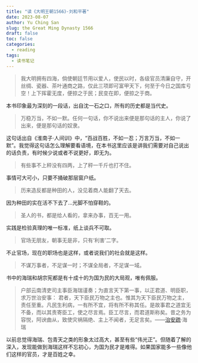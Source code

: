 ```yaml
---
title: "读《大明王朝1566》·刘和平著"
date: 2023-08-07
author: Yu Ching San
slug: the Great Ming Dynasty 1566
draft: false
toc: false
categories:
  - reading
tags:
  - 读书笔记
---
```


> 我大明拥有四海，倘使朝廷节用以爱人，使民以时，各级官员清廉自守，开丝绸、瓷器、茶叶通商之路，仅此三项即可富甲天下，何至于今日之国库亏空！上下挥霍无度，便掠之于民；民变在即，便掠之于商。

本书印象最为深刻的一段话，出自沈一石之口，所有的历史都是当代史。

> 万稳万当，不如一默。任何一句话，你不说出来便是那句话的主人，你说了出来，便是那句话的奴隶。

这句话出自《淮南子·人间训》中，“百战百胜，不如一忍；万言万当，不如一默”。我觉得这句话怎么理解要看语境，在本书这里应该是讲我们需要对自己说出的话负责，有时候少说或者不说更好，即无为。

> 有些事不上秤没有四两，上了秤一千斤也打不住。

事情可大可小，只要不捅破那层窗户纸。

> 历来造反都是种田的人，没见着商人能翻了天去。

因为种田的实在活不下去了...光脚不怕穿鞋的。

> 圣人的书，都是给人看的，拿来办事，百无一用。

实践是检验真理的唯一标准，纸上谈兵不可取。

> 官场无朋友，朝事无是非，只有‘利害’二字。

不止官场，现在的职场也是这样，或者说我们的社会就是这样。

> 不谋万事者，不足谋一时；不谋全局者，不足谋一域。

书中的海瑞和胡宗宪都是有十成十的为国为民的大局观，唯有佩服。

> 户部云南清吏司主事臣海瑞谨奏；为直言天下第一事，以正君道、明臣职，求万世治安事：
> 君者，天下臣民万物之主也。惟其为天下臣民万物之主，责任至重。凡民生利病，一有所不宜，将有所不称其任。是故事君之道宜无不备，而以其责寄臣工，使之尽言焉。臣工尽言，而君道斯称矣。昔之务为容悦，阿谀曲从，致使灾祸隔绝、主上不闻者，无足言矣。——[治安疏](https://hanyu.baidu.com/shici/detail?from=kg1&highlight=&pid=ce7d54fdf57411e5b5a4c8e0eb15ce01&srcid=51369)·海瑞

以前总觉得海瑞、包青天之类的形象太过高大，甚至有些“伟光正”。但随着了解的深入，发现能做到海瑞这样不忘初心，为国为民才是难得。如果国家能多一些像他们这样的官员，才是百姓之幸。
